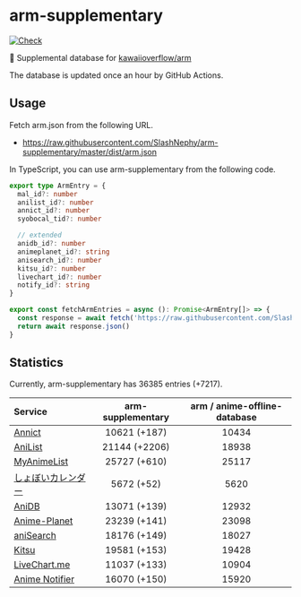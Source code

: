 # arm-supplementary

[![Check](https://github.com/SlashNephy/arm-supplementary/actions/workflows/check-node.yml/badge.svg)](https://github.com/SlashNephy/arm-supplementary/actions/workflows/check-node.yml)

💊 Supplemental database for [kawaiioverflow/arm](https://github.com/kawaiioverflow/arm)

The database is updated once an hour by GitHub Actions.

## Usage

Fetch arm.json from the following URL.

- https://raw.githubusercontent.com/SlashNephy/arm-supplementary/master/dist/arm.json

In TypeScript, you can use arm-supplementary from the following code.

```TypeScript
export type ArmEntry = {
  mal_id?: number
  anilist_id?: number
  annict_id?: number
  syobocal_tid?: number

  // extended
  anidb_id?: number
  animeplanet_id?: string
  anisearch_id?: number
  kitsu_id?: number
  livechart_id?: number
  notify_id?: string
}

export const fetchArmEntries = async (): Promise<ArmEntry[]> => {
  const response = await fetch('https://raw.githubusercontent.com/SlashNephy/arm-supplementary/master/dist/arm.json')
  return await response.json()
}
```

## Statistics

Currently, arm-supplementary has 36385 entries (+7217).

| Service                                     | arm-supplementary | arm / anime-offline-database |
| :------------------------------------------ | :---------------: | :--------------------------: |
| [Annict](https://annict.com)                |   10621 (+187)    |            10434             |
| [AniList](https://anilist.co)               |   21144 (+2206)   |            18938             |
| [MyAnimeList](https://myanimelist.net)      |   25727 (+610)    |            25117             |
| [しょぼいカレンダー](https://cal.syoboi.jp) |    5672 (+52)     |             5620             |
| [AniDB](https://anidb.net)                  |   13071 (+139)    |            12932             |
| [Anime-Planet](https://anime-planet.com)    |   23239 (+141)    |            23098             |
| [aniSearch](https://anisearch.com)          |   18176 (+149)    |            18027             |
| [Kitsu](https://kitsu.io)                   |   19581 (+153)    |            19428             |
| [LiveChart.me](https://livechart.me)        |   11037 (+133)    |            10904             |
| [Anime Notifier](https://notify.moe)        |   16070 (+150)    |            15920             |
